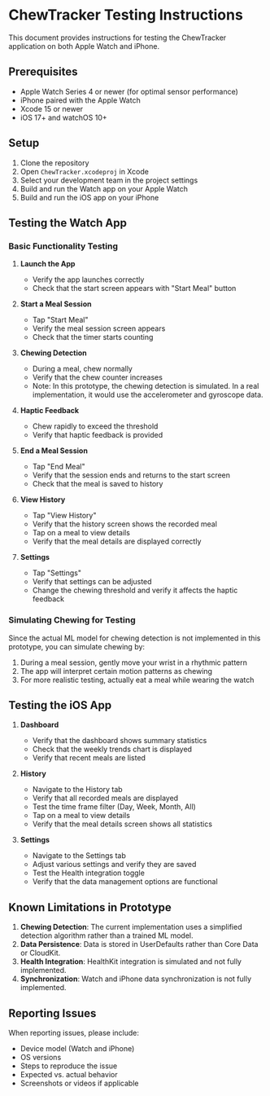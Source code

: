 # ChewTracker Testing Instructions

This document provides instructions for testing the ChewTracker application on both Apple Watch and iPhone.

## Prerequisites

- Apple Watch Series 4 or newer (for optimal sensor performance)
- iPhone paired with the Apple Watch
- Xcode 15 or newer
- iOS 17+ and watchOS 10+

## Setup

1. Clone the repository
2. Open `ChewTracker.xcodeproj` in Xcode
3. Select your development team in the project settings
4. Build and run the Watch app on your Apple Watch
5. Build and run the iOS app on your iPhone

## Testing the Watch App

### Basic Functionality Testing

1. **Launch the App**
   - Verify the app launches correctly
   - Check that the start screen appears with "Start Meal" button

2. **Start a Meal Session**
   - Tap "Start Meal"
   - Verify the meal session screen appears
   - Check that the timer starts counting

3. **Chewing Detection**
   - During a meal, chew normally
   - Verify that the chew counter increases
   - Note: In this prototype, the chewing detection is simulated. In a real implementation, it would use the accelerometer and gyroscope data.

4. **Haptic Feedback**
   - Chew rapidly to exceed the threshold
   - Verify that haptic feedback is provided

5. **End a Meal Session**
   - Tap "End Meal"
   - Verify that the session ends and returns to the start screen
   - Check that the meal is saved to history

6. **View History**
   - Tap "View History"
   - Verify that the history screen shows the recorded meal
   - Tap on a meal to view details
   - Verify that the meal details are displayed correctly

7. **Settings**
   - Tap "Settings"
   - Verify that settings can be adjusted
   - Change the chewing threshold and verify it affects the haptic feedback

### Simulating Chewing for Testing

Since the actual ML model for chewing detection is not implemented in this prototype, you can simulate chewing by:

1. During a meal session, gently move your wrist in a rhythmic pattern
2. The app will interpret certain motion patterns as chewing
3. For more realistic testing, actually eat a meal while wearing the watch

## Testing the iOS App

1. **Dashboard**
   - Verify that the dashboard shows summary statistics
   - Check that the weekly trends chart is displayed
   - Verify that recent meals are listed

2. **History**
   - Navigate to the History tab
   - Verify that all recorded meals are displayed
   - Test the time frame filter (Day, Week, Month, All)
   - Tap on a meal to view details
   - Verify that the meal details screen shows all statistics

3. **Settings**
   - Navigate to the Settings tab
   - Adjust various settings and verify they are saved
   - Test the Health integration toggle
   - Verify that the data management options are functional

## Known Limitations in Prototype

1. **Chewing Detection**: The current implementation uses a simplified detection algorithm rather than a trained ML model.
2. **Data Persistence**: Data is stored in UserDefaults rather than Core Data or CloudKit.
3. **Health Integration**: HealthKit integration is simulated and not fully implemented.
4. **Synchronization**: Watch and iPhone data synchronization is not fully implemented.

## Reporting Issues

When reporting issues, please include:
- Device model (Watch and iPhone)
- OS versions
- Steps to reproduce the issue
- Expected vs. actual behavior
- Screenshots or videos if applicable

